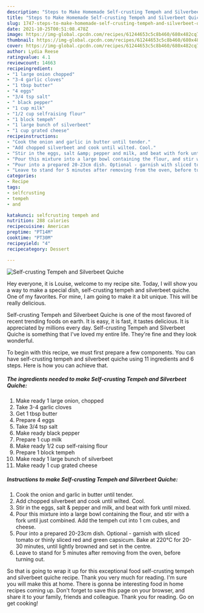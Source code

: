 ```yaml
---
description: "Steps to Make Homemade Self-crusting Tempeh and Silverbeet Quiche"
title: "Steps to Make Homemade Self-crusting Tempeh and Silverbeet Quiche"
slug: 1747-steps-to-make-homemade-self-crusting-tempeh-and-silverbeet-quiche
date: 2021-10-25T00:51:08.478Z
image: https://img-global.cpcdn.com/recipes/61244653c5c8b460/680x482cq70/self-crusting-tempeh-and-silverbeet-quiche-recipe-main-photo.jpg
thumbnail: https://img-global.cpcdn.com/recipes/61244653c5c8b460/680x482cq70/self-crusting-tempeh-and-silverbeet-quiche-recipe-main-photo.jpg
cover: https://img-global.cpcdn.com/recipes/61244653c5c8b460/680x482cq70/self-crusting-tempeh-and-silverbeet-quiche-recipe-main-photo.jpg
author: Lydia Reese
ratingvalue: 4.1
reviewcount: 14663
recipeingredient:
- "1 large onion chopped"
- "3-4 garlic cloves"
- "1 tbsp butter"
- "4 eggs"
- "3/4 tsp salt"
- " black pepper"
- "1 cup milk"
- "1/2 cup selfraising flour"
- "1 block tempeh"
- "1 large bunch of silverbeet"
- "1 cup grated cheese"
recipeinstructions:
- "Cook the onion and garlic in butter until tender."
- "Add chopped silverbeet and cook until wilted. Cool."
- "Stir in the eggs, salt &amp; pepper and milk, and beat with fork until mixed."
- "Pour this mixture into a large bowl containing the flour, and stir with a fork until just combined. Add the tempeh cut into 1 cm cubes, and cheese."
- "Pour into a prepared 20-23cm dish. Optional - garnish with sliced tomato or thinly sliced red and green capsicum. Bake at 220°C for 20-30 minutes, until lightly browned and set in the centre."
- "Leave to stand for 5 minutes after removing from the oven, before turning out."
categories:
- Recipe
tags:
- selfcrusting
- tempeh
- and

katakunci: selfcrusting tempeh and 
nutrition: 288 calories
recipecuisine: American
preptime: "PT14M"
cooktime: "PT30M"
recipeyield: "4"
recipecategory: Dessert

---
```



![Self-crusting Tempeh and Silverbeet Quiche](https://img-global.cpcdn.com/recipes/61244653c5c8b460/680x482cq70/self-crusting-tempeh-and-silverbeet-quiche-recipe-main-photo.jpg)

Hey everyone, it is Louise, welcome to my recipe site. Today, I will show you a way to make a special dish, self-crusting tempeh and silverbeet quiche. One of my favorites. For mine, I am going to make it a bit unique. This will be really delicious.



Self-crusting Tempeh and Silverbeet Quiche is one of the most favored of recent trending foods on earth. It is easy, it is fast, it tastes delicious. It is appreciated by millions every day. Self-crusting Tempeh and Silverbeet Quiche is something that I've loved my entire life. They're fine and they look wonderful.


To begin with this recipe, we must first prepare a few components. You can have self-crusting tempeh and silverbeet quiche using 11 ingredients and 6 steps. Here is how you can achieve that.

<!--inarticleads1-->

##### The ingredients needed to make Self-crusting Tempeh and Silverbeet Quiche:

1. Make ready 1 large onion, chopped
1. Take 3-4 garlic cloves
1. Get 1 tbsp butter
1. Prepare 4 eggs
1. Take 3/4 tsp salt
1. Make ready  black pepper
1. Prepare 1 cup milk
1. Make ready 1/2 cup self-raising flour
1. Prepare 1 block tempeh
1. Make ready 1 large bunch of silverbeet
1. Make ready 1 cup grated cheese




<!--inarticleads2-->

##### Instructions to make Self-crusting Tempeh and Silverbeet Quiche:

1. Cook the onion and garlic in butter until tender.
1. Add chopped silverbeet and cook until wilted. Cool.
1. Stir in the eggs, salt &amp; pepper and milk, and beat with fork until mixed.
1. Pour this mixture into a large bowl containing the flour, and stir with a fork until just combined. Add the tempeh cut into 1 cm cubes, and cheese.
1. Pour into a prepared 20-23cm dish. Optional - garnish with sliced tomato or thinly sliced red and green capsicum. Bake at 220°C for 20-30 minutes, until lightly browned and set in the centre.
1. Leave to stand for 5 minutes after removing from the oven, before turning out.




So that is going to wrap it up for this exceptional food self-crusting tempeh and silverbeet quiche recipe. Thank you very much for reading. I'm sure you will make this at home. There is gonna be interesting food in home recipes coming up. Don't forget to save this page on your browser, and share it to your family, friends and colleague. Thank you for reading. Go on get cooking!
